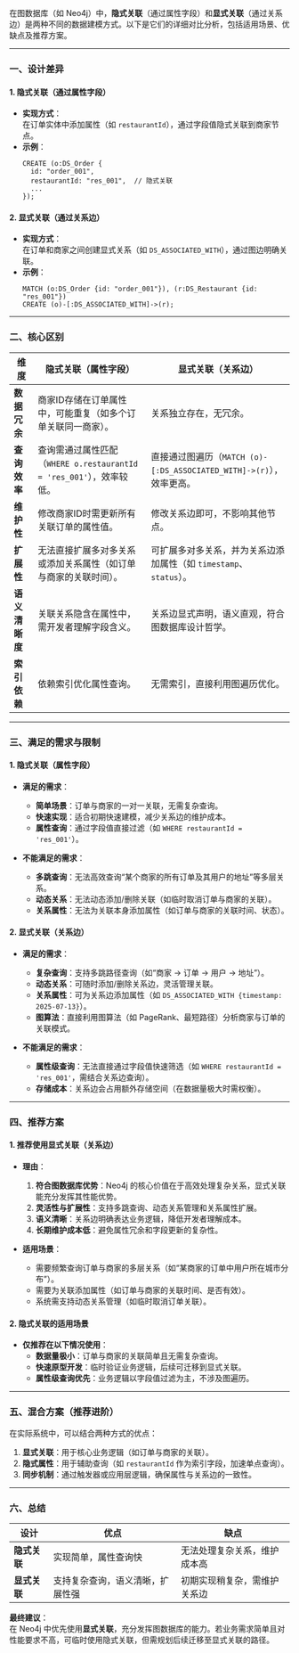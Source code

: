 在图数据库（如 Neo4j）中，**隐式关联**（通过属性字段）和**显式关联**（通过关系边）是两种不同的数据建模方式。以下是它们的详细对比分析，包括适用场景、优缺点及推荐方案。

---

### **一、设计差异**
#### **1. 隐式关联（通过属性字段）**
- **实现方式**：  
  在订单实体中添加属性（如 `restaurantId`），通过字段值隐式关联到商家节点。
- **示例**：
  ```cypher
  CREATE (o:DS_Order {
    id: "order_001",
    restaurantId: "res_001",  // 隐式关联
    ...
  });
  ```

#### **2. 显式关联（通过关系边）**
- **实现方式**：  
  在订单和商家之间创建显式关系（如 `DS_ASSOCIATED_WITH`），通过图边明确关联。
- **示例**：
  ```cypher
  MATCH (o:DS_Order {id: "order_001"}), (r:DS_Restaurant {id: "res_001"})
  CREATE (o)-[:DS_ASSOCIATED_WITH]->(r);
  ```

---

### **二、核心区别**
| **维度**               | **隐式关联（属性字段）**                     | **显式关联（关系边）**                          |
|-------------------------|---------------------------------------------|-------------------------------------------------|
| **数据冗余**            | 商家ID存储在订单属性中，可能重复（如多个订单关联同一商家）。 | 关系独立存在，无冗余。                           |
| **查询效率**            | 查询需通过属性匹配（`WHERE o.restaurantId = 'res_001'`），效率较低。 | 直接通过图遍历（`MATCH (o)-[:DS_ASSOCIATED_WITH]->(r)`），效率更高。 |
| **维护性**              | 修改商家ID时需更新所有关联订单的属性值。       | 修改关系边即可，不影响其他节点。                 |
| **扩展性**              | 无法直接扩展多对多关系或添加关系属性（如订单与商家的关联时间）。 | 可扩展多对多关系，并为关系边添加属性（如 `timestamp`、`status`）。 |
| **语义清晰度**          | 关联关系隐含在属性中，需开发者理解字段含义。   | 关系边显式声明，语义直观，符合图数据库设计哲学。 |
| **索引依赖**            | 依赖索引优化属性查询。                       | 无需索引，直接利用图遍历优化。                   |

---

### **三、满足的需求与限制**
#### **1. 隐式关联（属性字段）**
- **满足的需求**：
  - **简单场景**：订单与商家的一对一关联，无需复杂查询。
  - **快速实现**：适合初期快速建模，减少关系边的维护成本。
  - **属性查询**：通过字段值直接过滤（如 `WHERE restaurantId = 'res_001'`）。

- **不能满足的需求**：
  - **多跳查询**：无法高效查询“某个商家的所有订单及其用户的地址”等多层关系。
  - **动态关系**：无法动态添加/删除关联（如临时取消订单与商家的关联）。
  - **关系属性**：无法为关联本身添加属性（如订单与商家的关联时间、状态）。

#### **2. 显式关联（关系边）**
- **满足的需求**：
  - **复杂查询**：支持多跳路径查询（如“商家 → 订单 → 用户 → 地址”）。
  - **动态关系**：可随时添加/删除关系边，灵活管理关联。
  - **关系属性**：可为关系边添加属性（如 `DS_ASSOCIATED_WITH {timestamp: 2025-07-13}`）。
  - **图算法**：直接利用图算法（如 PageRank、最短路径）分析商家与订单的关联模式。

- **不能满足的需求**：
  - **属性级查询**：无法直接通过字段值快速筛选（如 `WHERE restaurantId = 'res_001'`，需结合关系边查询）。
  - **存储成本**：关系边会占用额外存储空间（在数据量极大时需权衡）。

---

### **四、推荐方案**
#### **1. 推荐使用显式关联（关系边）**
- **理由**：
  1. **符合图数据库优势**：Neo4j 的核心价值在于高效处理复杂关系，显式关联能充分发挥其性能优势。
  2. **灵活性与扩展性**：支持多跳查询、动态关系管理和关系属性扩展。
  3. **语义清晰**：关系边明确表达业务逻辑，降低开发者理解成本。
  4. **长期维护成本低**：避免属性冗余和字段更新的复杂性。

- **适用场景**：
  - 需要频繁查询订单与商家的多层关系（如“某商家的订单中用户所在城市分布”）。
  - 需要为关联添加属性（如订单与商家的关联时间、是否有效）。
  - 系统需支持动态关系管理（如临时取消订单关联）。

#### **2. 隐式关联的适用场景**
- **仅推荐在以下情况使用**：
  - **数据量极小**：订单与商家的关联简单且无需复杂查询。
  - **快速原型开发**：临时验证业务逻辑，后续可迁移到显式关联。
  - **属性级查询优先**：业务逻辑以字段值过滤为主，不涉及图遍历。

---

### **五、混合方案（推荐进阶）**
在实际系统中，可以结合两种方式的优点：
1. **显式关联**：用于核心业务逻辑（如订单与商家的关联）。
2. **隐式属性**：用于辅助查询（如 `restaurantId` 作为索引字段，加速单点查询）。
3. **同步机制**：通过触发器或应用层逻辑，确保属性与关系边的一致性。

---

### **六、总结**
| **设计**         | **优点**                                      | **缺点**                                      |
|------------------|-----------------------------------------------|-----------------------------------------------|
| **隐式关联**     | 实现简单，属性查询快                          | 无法处理复杂关系，维护成本高                  |
| **显式关联**     | 支持复杂查询，语义清晰，扩展性强              | 初期实现稍复杂，需维护关系边                  |

**最终建议**：  
在 Neo4j 中优先使用**显式关联**，充分发挥图数据库的能力。若业务需求简单且对性能要求不高，可临时使用隐式关联，但需规划后续迁移至显式关联的路径。